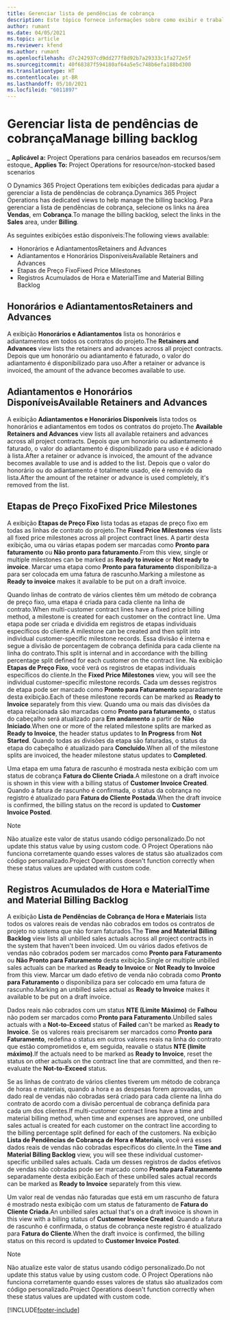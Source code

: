 ```yaml
---
title: Gerenciar lista de pendências de cobrança
description: Este tópico fornece informações sobre como exibir e trabalhar com a lista de pendências de cobrança no Project Operations.
author: rumant
ms.date: 04/05/2021
ms.topic: article
ms.reviewer: kfend
ms.author: rumant
ms.openlocfilehash: d7c242937cd9dd277f8d92b7a29333c1fa272e5f
ms.sourcegitcommit: 40f68387f594180af64a5e5c748b6efa188bd300
ms.translationtype: HT
ms.contentlocale: pt-BR
ms.lasthandoff: 05/10/2021
ms.locfileid: "6011897"
---
```

# <a name="manage-billing-backlog"></a><span data-ttu-id="73d8d-103">Gerenciar lista de pendências de cobrança</span><span class="sxs-lookup"><span data-stu-id="73d8d-103">Manage billing backlog</span></span>

<span data-ttu-id="73d8d-104">_ **Aplicável a:** Project Operations para cenários baseados em recursos/sem estoque</span><span class="sxs-lookup"><span data-stu-id="73d8d-104">_ **Applies To:** Project Operations for resource/non-stocked based scenarios</span></span>

<span data-ttu-id="73d8d-105">O Dynamics 365 Project Operations tem exibições dedicadas para ajudar a gerenciar a lista de pendências de cobrança.</span><span class="sxs-lookup"><span data-stu-id="73d8d-105">Dynamics 365 Project Operations has dedicated views to help manage the billing backlog.</span></span> <span data-ttu-id="73d8d-106">Para gerenciar a lista de pendências de cobrança, selecione os links na área **Vendas**, em **Cobrança**.</span><span class="sxs-lookup"><span data-stu-id="73d8d-106">To manage the billing backlog, select the links in the **Sales** area, under **Billing**.</span></span> 

<span data-ttu-id="73d8d-107">As seguintes exibições estão disponíveis:</span><span class="sxs-lookup"><span data-stu-id="73d8d-107">The following views available:</span></span>

- <span data-ttu-id="73d8d-108">Honorários e Adiantamentos</span><span class="sxs-lookup"><span data-stu-id="73d8d-108">Retainers and Advances</span></span>
- <span data-ttu-id="73d8d-109">Adiantamentos e Honorários Disponíveis</span><span class="sxs-lookup"><span data-stu-id="73d8d-109">Available Retainers and Advances</span></span>
- <span data-ttu-id="73d8d-110">Etapas de Preço Fixo</span><span class="sxs-lookup"><span data-stu-id="73d8d-110">Fixed Price Milestones</span></span>
- <span data-ttu-id="73d8d-111">Registros Acumulados de Hora e Material</span><span class="sxs-lookup"><span data-stu-id="73d8d-111">Time and Material Billing Backlog</span></span>

## <a name="retainers-and-advances"></a><span data-ttu-id="73d8d-112">Honorários e Adiantamentos</span><span class="sxs-lookup"><span data-stu-id="73d8d-112">Retainers and Advances</span></span>

<span data-ttu-id="73d8d-113">A exibição **Honorários e Adiantamentos** lista os honorários e adiantamentos em todos os contratos do projeto.</span><span class="sxs-lookup"><span data-stu-id="73d8d-113">The **Retainers and Advances** view lists the retainers and advances across all project contracts.</span></span> <span data-ttu-id="73d8d-114">Depois que um honorário ou adiantamento é faturado, o valor do adiantamento é disponibilizado para uso.</span><span class="sxs-lookup"><span data-stu-id="73d8d-114">After a retainer or advance is invoiced, the amount of the advance becomes available to use.</span></span>

## <a name="available-retainers-and-advances"></a><span data-ttu-id="73d8d-115">Adiantamentos e Honorários Disponíveis</span><span class="sxs-lookup"><span data-stu-id="73d8d-115">Available Retainers and Advances</span></span>

<span data-ttu-id="73d8d-116">A exibição **Adiantamentos e Honorários Disponíveis** lista todos os honorários e adiantamentos em todos os contratos do projeto.</span><span class="sxs-lookup"><span data-stu-id="73d8d-116">The **Available Retainers and Advances** view lists all available retainers and advances across all project contracts.</span></span> <span data-ttu-id="73d8d-117">Depois que um honorário ou adiantamento é faturado, o valor do adiantamento é disponibilizado para uso e é adicionado à lista.</span><span class="sxs-lookup"><span data-stu-id="73d8d-117">After a retainer or advance is invoiced, the amount of the advance becomes available to use and is added to the list.</span></span> <span data-ttu-id="73d8d-118">Depois que o valor do honorário ou do adiantamento é totalmente usado, ele é removido da lista.</span><span class="sxs-lookup"><span data-stu-id="73d8d-118">After the amount of the retainer or advance is used completely, it's removed from the list.</span></span>

## <a name="fixed-price-milestones"></a><span data-ttu-id="73d8d-119">Etapas de Preço Fixo</span><span class="sxs-lookup"><span data-stu-id="73d8d-119">Fixed Price Milestones</span></span>

<span data-ttu-id="73d8d-120">A exibição **Etapas de Preço Fixo** lista todas as etapas de preço fixo em todas as linhas de contrato do projeto.</span><span class="sxs-lookup"><span data-stu-id="73d8d-120">The **Fixed Price Milestones** view lists all fixed price milestones across all project contract lines.</span></span> <span data-ttu-id="73d8d-121">A partir desta exibição, uma ou várias etapas podem ser marcadas como **Pronto para faturamento** ou **Não pronto para faturamento**.</span><span class="sxs-lookup"><span data-stu-id="73d8d-121">From this view, single or multiple milestones can be marked as **Ready to invoice** or **Not ready to invoice**.</span></span> <span data-ttu-id="73d8d-122">Marcar uma etapa como **Pronto para faturamento** disponibiliza-a para ser colocada em uma fatura de rascunho.</span><span class="sxs-lookup"><span data-stu-id="73d8d-122">Marking a milestone as **Ready to invoice** makes it available to be put on a draft invoice.</span></span>

<span data-ttu-id="73d8d-123">Quando linhas de contrato de vários clientes têm um método de cobrança de preço fixo, uma etapa é criada para cada cliente na linha de contrato.</span><span class="sxs-lookup"><span data-stu-id="73d8d-123">When multi-customer contract lines have a fixed price billing method, a milestone is created for each customer on the contract line.</span></span> <span data-ttu-id="73d8d-124">Uma etapa pode ser criada e dividida em registros de etapas individuais específicos do cliente.</span><span class="sxs-lookup"><span data-stu-id="73d8d-124">A milestone can be created and then split into individual customer-specific milestone records.</span></span> <span data-ttu-id="73d8d-125">Essa divisão é interna e segue a divisão de porcentagem de cobrança definida para cada cliente na linha do contrato.</span><span class="sxs-lookup"><span data-stu-id="73d8d-125">This split is internal and in accordance with the billing percentage split defined for each customer on the contract line.</span></span> <span data-ttu-id="73d8d-126">Na exibição **Etapas de Preço Fixo**, você verá os registros de etapas individuais específicos do cliente.</span><span class="sxs-lookup"><span data-stu-id="73d8d-126">In the **Fixed Price Milestones** view, you will see the individual customer-specific milestone records.</span></span> <span data-ttu-id="73d8d-127">Cada um desses registros de etapa pode ser marcado como **Pronto para Faturamento** separadamente desta exibição.</span><span class="sxs-lookup"><span data-stu-id="73d8d-127">Each of these milestone records can be marked as **Ready to Invoice** separately from this view.</span></span> <span data-ttu-id="73d8d-128">Quando uma ou mais das divisões da etapa relacionada são marcadas como **Pronto para faturamento**, o status do cabeçalho será atualizado para **Em andamento** a partir de **Não Iniciado**.</span><span class="sxs-lookup"><span data-stu-id="73d8d-128">When one or more of the related milestone splits are marked as **Ready to Invoice**, the header status updates to **In Progress** from **Not Started**.</span></span> <span data-ttu-id="73d8d-129">Quando todas as divisões da etapa são faturadas, o status da etapa do cabeçalho é atualizado para **Concluído**.</span><span class="sxs-lookup"><span data-stu-id="73d8d-129">When all of the milestone splits are invoiced, the header milestone status updates to **Completed**.</span></span>

<span data-ttu-id="73d8d-130">Uma etapa em uma fatura de rascunho é mostrada nesta exibição com um status de cobrança **Fatura do Cliente Criada**.</span><span class="sxs-lookup"><span data-stu-id="73d8d-130">A milestone on a draft invoice is shown in this view with a billing status of **Customer Invoice Created**.</span></span> <span data-ttu-id="73d8d-131">Quando a fatura de rascunho é confirmada, o status da cobrança no registro é atualizado para **Fatura do Cliente Postada**.</span><span class="sxs-lookup"><span data-stu-id="73d8d-131">When the draft invoice is confirmed, the billing status on the record is updated to **Customer Invoice Posted**.</span></span> 

> [!NOTE] 
> <span data-ttu-id="73d8d-132">Não atualize este valor de status usando código personalizado.</span><span class="sxs-lookup"><span data-stu-id="73d8d-132">Do not update this status value by using custom code.</span></span> <span data-ttu-id="73d8d-133">O Project Operations não funciona corretamente quando esses valores de status são atualizados com código personalizado.</span><span class="sxs-lookup"><span data-stu-id="73d8d-133">Project Operations doesn't function correctly when these status values are updated with custom code.</span></span>

## <a name="time-and-material-billing-backlog"></a><span data-ttu-id="73d8d-134">Registros Acumulados de Hora e Material</span><span class="sxs-lookup"><span data-stu-id="73d8d-134">Time and Material Billing Backlog</span></span>

<span data-ttu-id="73d8d-135">A exibição **Lista de Pendências de Cobrança de Hora e Materiais** lista todos os valores reais de vendas não cobrados em todos os contratos de projeto no sistema que não foram faturados.</span><span class="sxs-lookup"><span data-stu-id="73d8d-135">The **Time and Material Billing Backlog** view lists all unbilled sales actuals across all project contracts in the system that haven't been invoiced.</span></span> <span data-ttu-id="73d8d-136">Um ou vários dados efetivos de vendas não cobrados podem ser marcados como **Pronto para Faturamento** ou **Não Pronto para Faturamento** desta exibição.</span><span class="sxs-lookup"><span data-stu-id="73d8d-136">Single or multiple unbilled sales actuals can be marked as **Ready to Invoice** or **Not Ready to Invoice** from this view.</span></span> <span data-ttu-id="73d8d-137">Marcar um dado efetivo de venda não cobrada como **Pronto para Faturamento** o disponibiliza para ser colocado em uma fatura de rascunho.</span><span class="sxs-lookup"><span data-stu-id="73d8d-137">Marking an unbilled sales actual as **Ready to Invoice** makes it available to be put on a draft invoice.</span></span>

<span data-ttu-id="73d8d-138">Dados reais não cobrados com um status **NTE (Limite Máximo)** de **Falhou** não podem ser marcados como **Pronto para Faturamento**.</span><span class="sxs-lookup"><span data-stu-id="73d8d-138">Unbilled sales actuals with a **Not-to-Exceed** status of **Failed** can't be marked as **Ready to Invoice**.</span></span> <span data-ttu-id="73d8d-139">Se os valores reais precisarem ser marcados como **Pronto para Faturamento**, redefina o status em outros valores reais na linha do contrato que estão comprometidos e, em seguida, reavalie o status **NTE (limite máximo)**.</span><span class="sxs-lookup"><span data-stu-id="73d8d-139">If the actuals need to be marked as **Ready to Invoice**, reset the status on other actuals on the contract line that are committed, and then re-evaluate the **Not-to-Exceed** status.</span></span>

<span data-ttu-id="73d8d-140">Se as linhas de contrato de vários clientes tiverem um método de cobrança de horas e materiais, quando a hora e as despesas forem aprovadas, um dado real de vendas não cobradas será criado para cada cliente na linha do contrato de acordo com a divisão percentual de cobrança definida para cada um dos clientes.</span><span class="sxs-lookup"><span data-stu-id="73d8d-140">If multi-customer contract lines have a time and material billing method, when time and expenses are approved, one unbilled sales actual is created for each customer on the contract line according to the billing percentage split defined for each of the customers.</span></span> <span data-ttu-id="73d8d-141">Na exibição **Lista de Pendências de Cobrança de Hora e Materiais**, você verá esses dados reais de vendas não cobradas específicos do cliente.</span><span class="sxs-lookup"><span data-stu-id="73d8d-141">In the **Time and Material Billing Backlog** view, you will see these individual customer-specific unbilled sales actuals.</span></span> <span data-ttu-id="73d8d-142">Cada um desses registros de dados efetivos de vendas não cobradas pode ser marcado como **Pronto para Faturamento** separadamente desta exibição.</span><span class="sxs-lookup"><span data-stu-id="73d8d-142">Each of these unbilled sales actual records can be marked as **Ready to Invoice** separately from this view.</span></span>

<span data-ttu-id="73d8d-143">Um valor real de vendas não faturadas que está em um rascunho de fatura é mostrado nesta exibição com um status de faturamento de **Fatura do Cliente Criada**.</span><span class="sxs-lookup"><span data-stu-id="73d8d-143">An unbilled sales actual that's on a draft invoice is shown in this view with a billing status of **Customer Invoice Created**.</span></span> <span data-ttu-id="73d8d-144">Quando a fatura de rascunho é confirmada, o status de cobrança neste registro é atualizado para **Fatura do Cliente**.</span><span class="sxs-lookup"><span data-stu-id="73d8d-144">When the draft invoice is confirmed, the billing status on this record is updated to **Customer Invoice Posted**.</span></span> 

> [!NOTE] 
> <span data-ttu-id="73d8d-145">Não atualize este valor de status usando código personalizado.</span><span class="sxs-lookup"><span data-stu-id="73d8d-145">Do not update this status value by using custom code.</span></span> <span data-ttu-id="73d8d-146">O Project Operations não funciona corretamente quando esses valores de status são atualizados com código personalizado.</span><span class="sxs-lookup"><span data-stu-id="73d8d-146">Project Operations doesn't function correctly when these status values are updated with custom code.</span></span>


[!INCLUDE[footer-include](../includes/footer-banner.md)]
